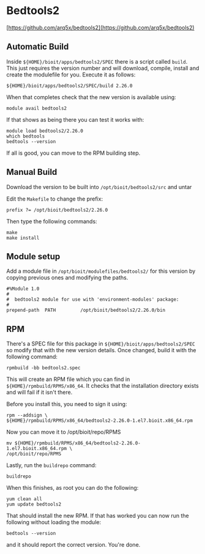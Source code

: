 # Bedtools2

[https://github.com/arq5x/bedtools2](https://github.com/arq5x/bedtools2)

## Automatic Build

Inside `${HOME}/bioit/apps/bedtools2/SPEC` there is a script called `build`. This just requires the version number and will download, compile, install and create the modulefile for you. Execute it as follows:

    ${HOME}/bioit/apps/bedtools2/SPEC/build 2.26.0

When that completes check that the new version is available using:

    module avail bedtools2

If that shows as being there you can test it works with:

    module load bedtools2/2.26.0
    which bedtools
    bedtools --version

If all is good, you can move to the RPM building step.

## Manual Build

Download the version to be built into `/opt/bioit/bedtools2/src` and untar

Edit the `Makefile` to change the prefix:

    prefix ?= /opt/bioit/bedtools2/2.26.0

Then type the following commands:

    make
    make install

## Module setup

Add a module file in `/opt/bioit/modulefiles/bedtools2/` for this version by copying previous ones and modifying the paths.

    #%Module 1.0
    #
    #  bedtools2 module for use with 'environment-modules' package:
    #
    prepend-path  PATH         /opt/bioit/bedtools2/2.26.0/bin

## RPM

There's a SPEC file for this package in `${HOME}/bioit/apps/bedtools2/SPEC` so modify that with the new version details. Once changed, build it with the following command:

    rpmbuild -bb bedtools2.spec

This will create an RPM file which you can find in `${HOME}/rpmbuild/RPMS/x86_64`. It checks that the installation directory exists and will fail if it isn't there.

Before you install this, you need to sign it using:

    rpm --addsign \
    ${HOME}/rpmbuild/RPMS/x86_64/bedtools2-2.26.0-1.el7.bioit.x86_64.rpm

Now you can move it to /opt/bioit/repo/RPMS

    mv ${HOME}/rpmbuild/RPMS/x86_64/bedtools2-2.26.0-1.el7.bioit.x86_64.rpm \
    /opt/bioit/repo/RPMS

Lastly, run the `buildrepo` command:

    buildrepo

When this finishes, as root you can do the following:

    yum clean all
    yum update bedtools2

That should install the new RPM. If that has worked you can now run the following without loading the module:

    bedtools --version

and it should report the correct version. You're done.
